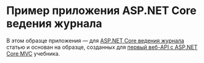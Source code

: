 # <a name="aspnet-core-logging-sample-application"></a>Пример приложения ASP.NET Core ведения журнала

В этом образце приложения — для [ASP.NET Core ведения журнала](https://docs.microsoft.com/aspnet/core/fundamentals/logging) статью и основан на образце, созданных для [первый веб-API с ASP.NET Core MVC](https://docs.microsoft.com/aspnet/core/tutorials/first-web-api) учебника.
